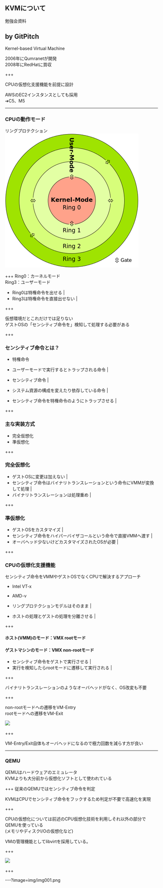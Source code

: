 ## KVMについて
勉強会資料  


by GitPitch
---

Kernel-based Virtual Machine  

2006年にQumranetが開発  
2008年にRedHatに買収  

+++

CPUの仮想化支援機能を前提に設計  

AWSのEC2インスタンスとしても採用  
➔C5、M5  

---

### CPUの動作モード  
リングプロテクション  
<img src="image/img003.png">

+++
Ring0：カーネルモード  
Ring3：ユーザーモード  

- Ring0は特権命令を出せる |
- Ring3は特権命令を直接出せない |

+++

仮想環境だとこれだけでは足りない  
ゲストOSの「センシティブ命令を」検知して処理する必要がある  

+++

### センシティブ命令とは？

- 特権命令  
- ユーザーモードで実行するとトラップされる命令 |
    
- センシティブ命令 |
- システム資源の構成を変えたり依存している命令 |

- センシティブ命令を特権命令のようにトラップさせる |

+++
### 主な実装方式
- 完全仮想化
- 準仮想化

+++

### 完全仮想化  
- ゲストOSに変更は加えない |
- センシティブ命令はバイナリトランスレーションという命令にVMMが変換して処理 |
- バイナリトランスレーションは処理重め |

+++

### 準仮想化  
- ゲストOSをカスタマイズ |
- センシティブ命令をハイパーバイザコールという命令で直接VMMへ渡す |
- オーバヘッド少ないけどカスタマイズされたOSが必要 |

+++

### CPUの仮想化支援機能
センシティブ命令をVMMやゲストOSでなくCPUで解決するアプローチ  
- Intel VT-x
- AMD-v
  
- リングプロテクションモデルはそのまま |
- ホストの処理とゲストの処理を分離させる |

+++

#### ホスト(VMM)のモード：VMX rootモード  
#### ゲストマシンのモード：VMX non-rootモード  

- センシティブ命令をゲストで実行させる |
- 実行を検知したらrootモードに遷移して実行される |

+++

バイナリトランスレーションのようなオーバヘッドがなく、OS改変も不要

+++

non-rootモードへの遷移をVM-Entry  
rootモードへの遷移をVM-Exit  

<img src="img/img002.png">

+++

VM-Entry/Exit自体もオーバヘッドになるので極力回数を減らす方が良い

---

### QEMU
QEMUはハードウェアのエミュレータ  
KVMよりも大分前から仮想化ソフトとして使われている  

+++
従来のQEMUではセンシティブ命令を判定  
  
KVMはCPUでセンシティブ命令をフックするため判定が不要で高速化を実現

+++

CPUの仮想化については前述のCPU仮想化技術を利用しそれ以外の部分でQEMUを使っている  
(メモリやディスクI/Oの仮想化など)  

VMの管理機能としてlibvirtを採用している。

+++

<img src="img/img001.png">

+++

---?image=img/img001.png
